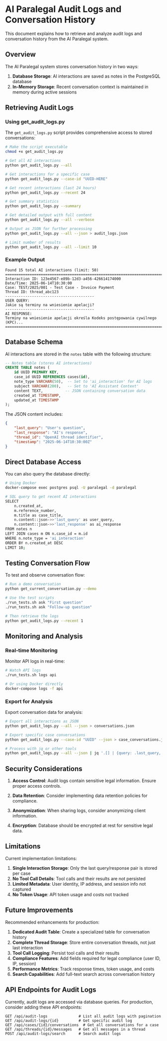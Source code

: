 # AI Paralegal Audit Logs and Conversation History

This document explains how to retrieve and analyze audit logs and conversation history from the AI Paralegal system.

## Overview

The AI Paralegal system stores conversation history in two ways:

1. **Database Storage**: AI interactions are saved as notes in the PostgreSQL database
2. **In-Memory Storage**: Recent conversation context is maintained in memory during active sessions

## Retrieving Audit Logs

### Using get_audit_logs.py

The `get_audit_logs.py` script provides comprehensive access to stored conversations:

```bash
# Make the script executable
chmod +x get_audit_logs.py

# Get all AI interactions
python get_audit_logs.py --all

# Get interactions for a specific case
python get_audit_logs.py --case-id "UUID-HERE"

# Get recent interactions (last 24 hours)
python get_audit_logs.py --recent 24

# Get summary statistics
python get_audit_logs.py --summary

# Get detailed output with full content
python get_audit_logs.py --all --verbose

# Output as JSON for further processing
python get_audit_logs.py --all --json > audit_logs.json

# Limit number of results
python get_audit_logs.py --all --limit 10
```

### Example Output

```
Found 15 total AI interactions (limit: 50)
================================================================================
Interaction ID: 123e4567-e89b-12d3-a456-426614174000
Date/Time: 2025-06-14T10:30:00
Case: TEST/2025/001 - Test Case - Invoice Payment
Thread ID: thread_abc123
----------------------------------------
USER QUERY:
Jakie są terminy na wniesienie apelacji?
----------------------------------------
AI RESPONSE:
Terminy na wniesienie apelacji określa Kodeks postępowania cywilnego (KPC)...
================================================================================
```

## Database Schema

AI interactions are stored in the `notes` table with the following structure:

```sql
-- Notes table (stores AI interactions)
CREATE TABLE notes (
    id UUID PRIMARY KEY,
    case_id UUID REFERENCES cases(id),
    note_type VARCHAR(50),  -- Set to 'ai_interaction' for AI logs
    subject VARCHAR(200),   -- Set to 'AI Assistant Context'
    content TEXT,          -- JSON containing conversation data
    created_at TIMESTAMP,
    updated_at TIMESTAMP
);
```

The JSON content includes:
```json
{
    "last_query": "User's question",
    "last_response": "AI's response",
    "thread_id": "OpenAI thread identifier",
    "timestamp": "2025-06-14T10:30:00Z"
}
```

## Direct Database Access

You can also query the database directly:

```bash
# Using Docker
docker-compose exec postgres psql -U paralegal -d paralegal

# SQL query to get recent AI interactions
SELECT 
    n.created_at,
    m.reference_number,
    m.title as case_title,
    n.content::json->>'last_query' as user_query,
    n.content::json->>'last_response' as ai_response
FROM notes n
LEFT JOIN cases m ON n.case_id = m.id
WHERE n.note_type = 'ai_interaction'
ORDER BY n.created_at DESC
LIMIT 10;
```

## Testing Conversation Flow

To test and observe conversation flow:

```bash
# Run a demo conversation
python get_current_conversation.py --demo

# Use the test scripts
./run_tests.sh ask "First question"
./run_tests.sh ask "Follow-up question"

# Then retrieve the logs
python get_audit_logs.py --recent 1
```

## Monitoring and Analysis

### Real-time Monitoring

Monitor API logs in real-time:
```bash
# Watch API logs
./run_tests.sh logs api

# Or using Docker directly
docker-compose logs -f api
```

### Export for Analysis

Export conversation data for analysis:
```bash
# Export all interactions as JSON
python get_audit_logs.py --all --json > conversations.json

# Export specific case conversations
python get_audit_logs.py --case-id "UUID" --json > case_conversations.json

# Process with jq or other tools
python get_audit_logs.py --all --json | jq '.[] | {query: .last_query, response: .last_response}'
```

## Security Considerations

1. **Access Control**: Audit logs contain sensitive legal information. Ensure proper access controls.

2. **Data Retention**: Consider implementing data retention policies for compliance.

3. **Anonymization**: When sharing logs, consider anonymizing client information.

4. **Encryption**: Database should be encrypted at rest for sensitive legal data.

## Limitations

Current implementation limitations:

1. **Single Interaction Storage**: Only the last query/response pair is stored per case
2. **No Tool Call Details**: Tool calls and their results are not persisted
3. **Limited Metadata**: User identity, IP address, and session info not captured
4. **No Token Usage**: API token usage and costs not tracked

## Future Improvements

Recommended enhancements for production:

1. **Dedicated Audit Table**: Create a specialized table for conversation history
2. **Complete Thread Storage**: Store entire conversation threads, not just last interaction
3. **Tool Call Logging**: Persist tool calls and their results
4. **Compliance Features**: Add fields required for legal compliance (user ID, IP, session)
5. **Performance Metrics**: Track response times, token usage, and costs
6. **Search Capabilities**: Add full-text search across conversation history

## API Endpoints for Audit Logs

Currently, audit logs are accessed via database queries. For production, consider adding these API endpoints:

```
GET /api/audit-logs              # List all audit logs with pagination
GET /api/audit-logs/{id}         # Get specific audit log
GET /api/cases/{id}/conversations  # Get all conversations for a case
GET /api/threads/{id}/messages   # Get all messages in a thread
POST /api/audit-logs/search      # Search audit logs
```
